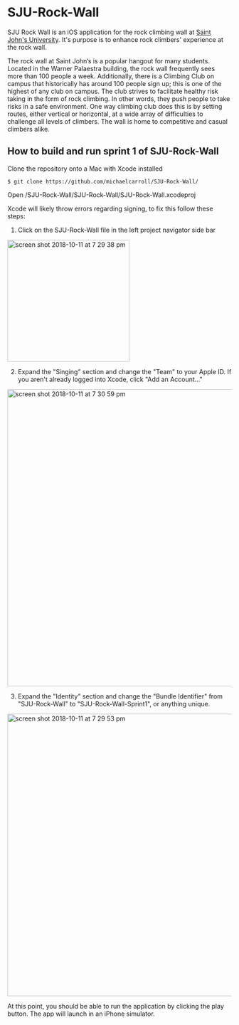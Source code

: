 # SJU-Rock-Wall
SJU Rock Wall is an iOS application for the rock climbing wall at [Saint John's University](https://csbsju.edu/). It's purpose is to enhance rock climbers' experience at the rock wall. 

The rock wall at Saint John’s is a popular hangout for many students. Located in the Warner
Palaestra building, the rock wall frequently sees more than 100 people a week. Additionally, there is a
Climbing Club on campus that historically has around 100 people sign up; this is one of the highest of any
club on campus. The club strives to facilitate healthy risk taking in the form of rock climbing. In other words,
they push people to take risks in a safe environment. One way climbing club does this is by setting
routes, either vertical or horizontal, at a wide array of difficulties to challenge all levels of climbers. The
wall is home to competitive and casual climbers alike.

## How to build and run sprint 1 of SJU-Rock-Wall
Clone the repository onto a Mac with Xcode installed

    $ git clone https://github.com/michaelcarroll/SJU-Rock-Wall/


Open /SJU-Rock-Wall/SJU-Rock-Wall/SJU-Rock-Wall.xcodeproj

Xcode will likely throw errors regarding signing, to fix this follow these steps:

1. Click on the SJU-Rock-Wall file in the left project navigator side bar

<img width="274" alt="screen shot 2018-10-11 at 7 29 38 pm" src="https://user-images.githubusercontent.com/20750745/46841299-a0b2fb80-cd8c-11e8-8bee-5f027cfba810.png">
 

2. Expand the "Singing" section and change the "Team" to your Apple ID. If you aren't already logged into Xcode, click "Add an Account..."

<img width="668" alt="screen shot 2018-10-11 at 7 30 59 pm" src="https://user-images.githubusercontent.com/20750745/46841306-a4df1900-cd8c-11e8-9de3-63c3319805a0.png">
 

3. Expand the "Identity" section and change the "Bundle Identifier" from "SJU-Rock-Wall" to "SJU-Rock-Wall-Sprint1", or anything unique. 

<img width="635" alt="screen shot 2018-10-11 at 7 29 53 pm" src="https://user-images.githubusercontent.com/20750745/46841304-a3155580-cd8c-11e8-8d22-d999a864b7e5.png">

At this point, you should be able to run the application by clicking the play button. The app will launch in an iPhone simulator.

